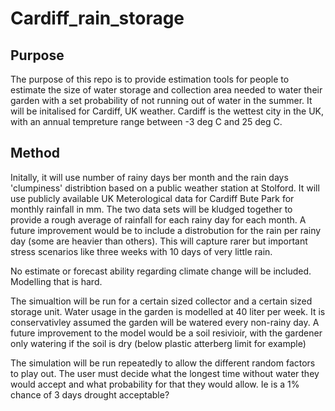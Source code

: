 # Cardiff_rain_storage

## Purpose

The purpose of this repo is to provide estimation tools for people to estimate the size of water storage and collection area needed to water their garden with a set probability of not running out of water in the summer. It will be initalised for Cardiff, UK weather.
Cardiff is the wettest city in the UK, with an annual tempreture range between -3 deg C and 25 deg C.  

## Method

Initally, it will use number of rainy days ber month and the rain days 'clumpiness' distribtion based on a public weather station at Stolford. It will use publicly available UK Meterological data for Cardiff Bute Park for monthly rainfall in mm.
The two data sets will be kludged together to provide a rough average of rainfall for each rainy day for each month. 
A future improvement would be to include a distrobution for the rain per rainy day (some are heavier than others). This will capture rarer but important stress scenarios like three weeks with 10 days of very little rain.

No estimate or forecast ability regarding climate change will be included. Modelling that is hard.

The simualtion will be run for a certain sized collector and a certain sized storage unit. Water usage in the garden is modelled at 40 liter per week. It is conservativley assumed the garden  will be watered every non-rainy day. A future improvement to the model would be a soil resivioir, with the gardener only watering if the soil is dry (below plastic atterberg limit for example)

The simulation will be run repeatedly to allow the different random factors to play out. The user must decide what the longest time without water they would accept and what probability for that they would allow. Ie is a 1% chance of 3 days drought acceptable?


